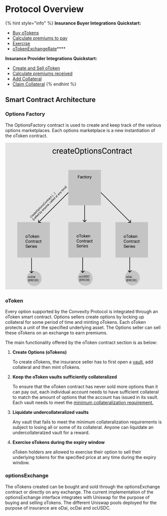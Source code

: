 # Protocol Overview

{% hint style="info" %}
**Insurance Buyer Integrations Quickstart:**

* [Buy oTokens](../optionsexchange-buy-and-sell-otokens.md#buy-otokens)
* [Calculate premiums to pay](../optionsexchange-buy-and-sell-otokens.md#calculate-premiums-to-pay)
* [Exercise ](../otoken.md#exercise)
* [oTokenExchangeRate](../otoken.md#otoken-exchange-rate)\*\*\*\*

**Insurance Provider Integrations Quickstart:** 

* [Create and Sell oToken](../otoken.md#eth-collateralized-options-2)
* [Calculate premiums received](../optionsexchange-buy-and-sell-otokens.md#calculate-premiums-received)
* [Add Collateral](../otoken.md#add-eth-collateral)
* [Claim Collateral](../otoken.md#claim-collateral)
{% endhint %}

## Smart Contract Architecture 

### Options Factory

The OptionsFactory contract is used to create and keep track of the various options marketplaces. Each options marketplace is a new instantiation of the oToken contract. 

![Factory contract keeps track of all the oToken contracts.](../.gitbook/assets/screen-shot-2019-12-19-at-6.54.00-pm.png)

### oToken

Every option supported by the Convexity Protocol is integrated through an oToken smart contract. Options sellers create options by locking up collateral for some period of time and minting oTokens. Each oToken protects a unit of the specified underlying asset. The Options seller can sell these oTokens on an exchange to earn premiums. 

The main functionality offered by the oToken contract section is as below:

1. **Create Options \(oTokens\)** 

   To create oTokens, the insurance seller has to first open a [vault](glossary-of-terms.md), add collateral and then mint oTokens. 

2. **Keep the oToken vaults sufficiently collateralized**

   To ensure that the oToken contract has never sold more options than it can pay out, each individual account needs to have sufficient collateral to match the amount of options that the account has issued in its vault. Each vault needs to meet the [minimum collateralization requiremen](glossary-of-terms.md)[t.](glossary-of-terms.md)

3. **Liquidate undercollateralized vaults**

   Any vault that fails to meet the minimum collateralization requirements is subject to losing all or some of its collateral. Anyone can liquidate an undercollateralzed vault for a reward. 

4. **Exercise oTokens during the expiry window**

   oToken holders are allowed to exercise their option to sell their underlying tokens for the specified price at any time during the expiry window. 

### optionsExchange

The oTokens created can be bought and sold through the optionsExchange contract or directly on any exchange. The current implementation of the optionsExchange interface integrates with Uniswap for the purpose of buying and selling oTokens. The different Uniswap pools deployed for the purpose of insurance are oDai, ocDai and ocUSDC. 

